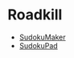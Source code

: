 # Roadkill
* [SudokuMaker](https://sudokumaker.app/?puzzle=N4IgZg9gTgtghgFwGoFMoGcCWEB2IBcIAjAHQCsJADCADQgAOArgF7MA2KBoOcMnhAJQhwAJgGtMbNrRBxGCABbQCIAMIKomdABUI9BegkyAxhBh8cCFYCICAAQA5aPDa2AyoxEQxjW1EYd0Wzh6ejYATxIAHRw7VRQpQPQUejgoRBQRWwAjMKDbMRxMAHMFBAByQJgIADcUWwAKTBxbYwUUdHQASha4HBwIBBbcBDgm20U69F46kWLMBCiY2wB5KEUIItw4KVzRACs4YxRLFvi2QONe-sHTS1Hm26TjeUxa21mi%2BfRFuwBBEQORxOHy%2BQTYuCKQWa0F6RTqbCadVSdUeKGeCFeKB%2BtgAInMEIExpc4YlGDBxhBxm1bNVtow6mMJhT6LYOGAbtAcGhbBAwFSUXA4SQTGd0AQANqgWlsekEIgAXxoUrp-AAzIrlTL%2BGQNSBpbL8AB2XX6-gAThNKoIACZLVqCAAWO0GgBszv4AA53Y7vfg3Uq9Vb8F6A6a5b71aGgzqo-ajb6LbGDbak-xjamCInNcnfU6M37fSHs-wFfnI8WCDGK-gs4G4ynq3nq-7q0W6wbS9Xy%2B3tb7083C77Oz2CN2w-gqyP4-na%2BOG1Om1Ox9G%2BwnffPx4vxy2p23x8Px5Px-2p7Ogxug1ugzvx3ugweg8u43e4w%2B40%2BDUegyfx2f67nfRvc8APzIDnyHCNfS-OMfyDC0AF06EeBA0iaAkJVABAwnofhKF1LCcLlOgoBQT5cDFfBxUoGhqOoogaHo%2BjrRoZjmNomiGM4piWJ49i6K4njWJoVVhNEh0aHE8SyBoaTpJE%2BSJMUqSZJUhSRMkxTZJUl0aB0nTDRoAyDI9GgTJMvTdMMqzjNM2yLP06zbLM%2BD8OwtVKHokBiXaDCvNFCUHQMsgXUQqciB3I4EglIgTOtQ1Qv3CL-MosgRJda0EsvXVIvOCVrXE1VVUyuMnVC9AsI4LgQAQFAAA8rHwUBTHBKAVAAYkoTqupARUvMFfgmogFr2q67r5XGgMCP4a0uroBEuQo8VJRAWq5XIOgwgIShyF1Vb8G26SQE2-BSB1RDlr2g6NptHaAz207rpO27QD2611qOradvOl61sO463snV73uO07dtHYHPrOmgLvBv6bsBx0IaehGJyRg75W%2BlbEbh-AAbB1GcdBu6CBdNGvuhn7gzJlHDSR0HMb2j06eerGjSRvGGYIWmcdVFnGaRh1yZhv0kd5mmBb5ggmZxigoeFq6PvwMX8YexXBZRgHHtljGKdZ1XjtJlGFeO7mdeF-Wucl-akels3KbFx7beJ-B1ce03ndlx7Dbt1nPcVp3KcNt2re5r2hcDm2Q6R93KelsO5dj6Oo5x234LKiqBuqhRMGMAp2go7brR0ryhuUQg2rAB0zQdShVTNM0etcwiTu7Ka5UnNuXdmvyosouKGJM4KJIM-LhLS5jUpclz5SAA)
* [SudokuPad](https://sudokupad.app/szi2n662yo)
